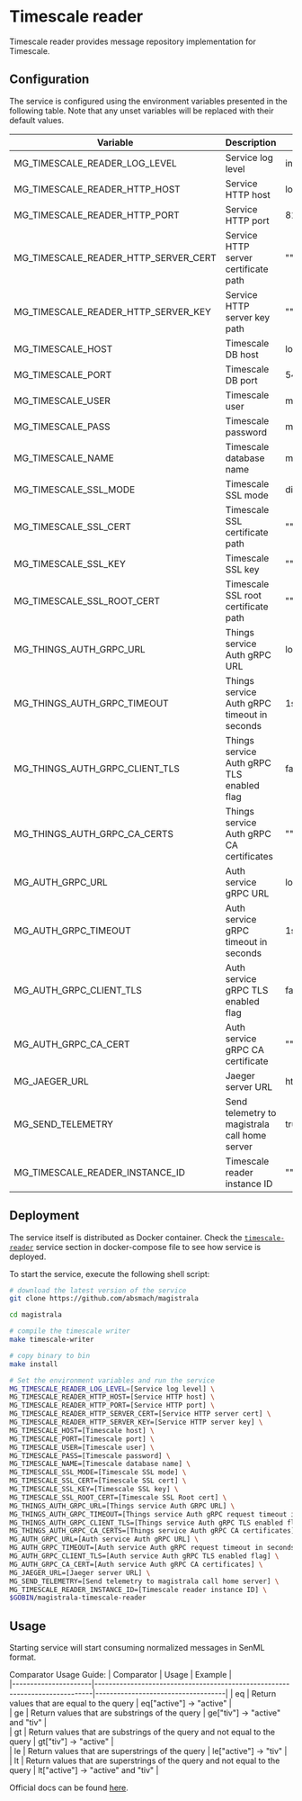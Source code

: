 # Timescale reader

Timescale reader provides message repository implementation for Timescale.

## Configuration

The service is configured using the environment variables presented in the
following table. Note that any unset variables will be replaced with their
default values.

| Variable                             | Description                                   | Default                       |
| ------------------------------------ | --------------------------------------------- | ----------------------------- |
| MG_TIMESCALE_READER_LOG_LEVEL        | Service log level                             | info                          |
| MG_TIMESCALE_READER_HTTP_HOST        | Service HTTP host                             | localhost                     |
| MG_TIMESCALE_READER_HTTP_PORT        | Service HTTP port                             | 8180                          |
| MG_TIMESCALE_READER_HTTP_SERVER_CERT | Service HTTP server certificate path          | ""                            |
| MG_TIMESCALE_READER_HTTP_SERVER_KEY  | Service HTTP server key path                  | ""                            |
| MG_TIMESCALE_HOST                    | Timescale DB host                             | localhost                     |
| MG_TIMESCALE_PORT                    | Timescale DB port                             | 5432                          |
| MG_TIMESCALE_USER                    | Timescale user                                | magistrala                    |
| MG_TIMESCALE_PASS                    | Timescale password                            | magistrala                    |
| MG_TIMESCALE_NAME                    | Timescale database name                       | messages                      |
| MG_TIMESCALE_SSL_MODE                | Timescale SSL mode                            | disabled                      |
| MG_TIMESCALE_SSL_CERT                | Timescale SSL certificate path                | ""                            |
| MG_TIMESCALE_SSL_KEY                 | Timescale SSL key                             | ""                            |
| MG_TIMESCALE_SSL_ROOT_CERT           | Timescale SSL root certificate path           | ""                            |
| MG_THINGS_AUTH_GRPC_URL              | Things service Auth gRPC URL                  | localhost:7000                |
| MG_THINGS_AUTH_GRPC_TIMEOUT          | Things service Auth gRPC timeout in seconds   | 1s                            |
| MG_THINGS_AUTH_GRPC_CLIENT_TLS       | Things service Auth gRPC TLS enabled flag     | false                         |
| MG_THINGS_AUTH_GRPC_CA_CERTS         | Things service Auth gRPC CA certificates      | ""                            |
| MG_AUTH_GRPC_URL                     | Auth service gRPC URL                         | localhost:7001                |
| MG_AUTH_GRPC_TIMEOUT                 | Auth service gRPC timeout in seconds          | 1s                            |
| MG_AUTH_GRPC_CLIENT_TLS              | Auth service gRPC TLS enabled flag            | false                         |
| MG_AUTH_GRPC_CA_CERT                 | Auth service gRPC CA certificate              | ""                            |
| MG_JAEGER_URL                        | Jaeger server URL                             | http://jaeger:4318/v1/traces |
| MG_SEND_TELEMETRY                    | Send telemetry to magistrala call home server | true                          |
| MG_TIMESCALE_READER_INSTANCE_ID      | Timescale reader instance ID                  | ""                            |

## Deployment

The service itself is distributed as Docker container. Check the [`timescale-reader`](https://github.com/absmach/supermq/blob/main/docker/addons/timescale-reader/docker-compose.yml#L17-L41) service section in docker-compose file to see how service is deployed.

To start the service, execute the following shell script:

```bash
# download the latest version of the service
git clone https://github.com/absmach/magistrala

cd magistrala

# compile the timescale writer
make timescale-writer

# copy binary to bin
make install

# Set the environment variables and run the service
MG_TIMESCALE_READER_LOG_LEVEL=[Service log level] \
MG_TIMESCALE_READER_HTTP_HOST=[Service HTTP host] \
MG_TIMESCALE_READER_HTTP_PORT=[Service HTTP port] \
MG_TIMESCALE_READER_HTTP_SERVER_CERT=[Service HTTP server cert] \
MG_TIMESCALE_READER_HTTP_SERVER_KEY=[Service HTTP server key] \
MG_TIMESCALE_HOST=[Timescale host] \
MG_TIMESCALE_PORT=[Timescale port] \
MG_TIMESCALE_USER=[Timescale user] \
MG_TIMESCALE_PASS=[Timescale password] \
MG_TIMESCALE_NAME=[Timescale database name] \
MG_TIMESCALE_SSL_MODE=[Timescale SSL mode] \
MG_TIMESCALE_SSL_CERT=[Timescale SSL cert] \
MG_TIMESCALE_SSL_KEY=[Timescale SSL key] \
MG_TIMESCALE_SSL_ROOT_CERT=[Timescale SSL Root cert] \
MG_THINGS_AUTH_GRPC_URL=[Things service Auth GRPC URL] \
MG_THINGS_AUTH_GRPC_TIMEOUT=[Things service Auth gRPC request timeout in seconds] \
MG_THINGS_AUTH_GRPC_CLIENT_TLS=[Things service Auth gRPC TLS enabled flag] \
MG_THINGS_AUTH_GRPC_CA_CERTS=[Things service Auth gRPC CA certificates] \
MG_AUTH_GRPC_URL=[Auth service Auth gRPC URL] \
MG_AUTH_GRPC_TIMEOUT=[Auth service Auth gRPC request timeout in seconds] \
MG_AUTH_GRPC_CLIENT_TLS=[Auth service Auth gRPC TLS enabled flag] \
MG_AUTH_GRPC_CA_CERT=[Auth service Auth gRPC CA certificates] \
MG_JAEGER_URL=[Jaeger server URL] \
MG_SEND_TELEMETRY=[Send telemetry to magistrala call home server] \
MG_TIMESCALE_READER_INSTANCE_ID=[Timescale reader instance ID] \
$GOBIN/magistrala-timescale-reader
```

## Usage

Starting service will start consuming normalized messages in SenML format.

Comparator Usage Guide:
| Comparator | Usage | Example |  
|----------------------|-----------------------------------------------------------------------------|------------------------------------|
| eq | Return values that are equal to the query | eq["active"] -> "active" |  
| ge | Return values that are substrings of the query | ge["tiv"] -> "active" and "tiv" |  
| gt | Return values that are substrings of the query and not equal to the query | gt["tiv"] -> "active" |  
| le | Return values that are superstrings of the query | le["active"] -> "tiv" |  
| lt | Return values that are superstrings of the query and not equal to the query | lt["active"] -> "active" and "tiv" |

Official docs can be found [here](https://docs.magistrala.abstractmachines.fr).
